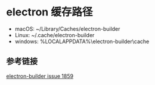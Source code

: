 # electron 缓存路径

- macOS: ~/Library/Caches/electron-builder
- Linux: ~/.cache/electron-builder
- windows: %LOCALAPPDATA%\electron-builder\cache

## 参考链接

[electron-builder issue 1859](https://github.com/electron-userland/electron-builder/issues/1859)
